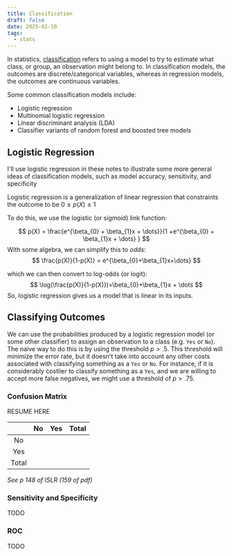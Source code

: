 ```yaml
---
title: Classification
draft: false
date: 2025-02-10
tags:
  - stats
---
```

In statistics, [classification](https://en.wikipedia.org/wiki/Statistical_classification) refers to using a model to try to estimate what class, or group, an observation might belong to. In classification models, the outcomes are discrete/categorical variables, whereas in regression models, the outcomes are continuous variables.

Some common classification models include:
- Logistic regression
- Multinomial logistic regression
- Linear discriminant analysis (LDA)
- Classifier variants of random forest and boosted tree models

## Logistic Regression

I'll use logistic regression in these notes to illustrate some more general ideas of classification models, such as model accuracy, sensitivity, and specificity

Logistic regression is a generalization of linear regression that constraints the outcome to be  $0 \leq p(X) \leq 1$

To do this, we use the logistic (or sigmoid) link function:


$$
p(X) = \frac{e^{\beta_{0} + \beta_{1}x + \dots}}{1 +e^{\beta_{0} + \beta_{1}x + \dots} }
$$
With some algebra, we can simplify this to *odds*:
$$
\frac{p(X)}{1-p(X)} = e^{\beta_{0}+\beta_{1}x+\dots}
$$

which we can then convert to log-odds (or logit):
$$
\log(\frac{p(X)}{1-p(X)})=\beta_{0}+\beta_{1}x + \dots
$$
So, logistic regression gives us a model that is linear in its inputs.

## Classifying Outcomes

We can use the probabilities produced by a logistic regression model (or some other classifier) to assign an observation to a class (e.g. `Yes` or `No`). The naive way to do this is by using the threshold $p > .5$. This threshold will minimize the error rate, but it doesn't take into account any other costs associated with classifying something as a `Yes` or `No`. For instance, if it is considerably costlier to classify something as a `Yes`, and we are willing to accept more false negatives, we might use a threshold of $p > .75$.

### Confusion Matrix


RESUME HERE

|       | No  | Yes | Total |
| :---: | :-: | :-: | :---: |
|  No   |     |     |       |
|  Yes  |     |     |       |
| Total |     |     |       |

*See p 148 of ISLR (159 of pdf)*

### Sensitivity and Specificity

TODO

### ROC

TODO